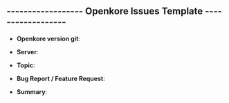 
## ------------------ Openkore Issues Template ------------------
<!-- all message is hidden -->
* **Openkore version git**: 
<!-- find Version git :[GitHub hash](https://github.com/OpenKore/openkore/wiki/How-to-check-version-git-you-bot.)-->
* **Server**: 
<!-- ex. iRO/kRO/bRO/cRO -->
* **Topic**:
<!-- ex. new map IRO .-->
* **Bug Report / Feature Request**:
<!-- Your problem is Bug Report / Feature Request . ex = **Bug Report / Feature Request**: Feature Request -->
* **Summary**:
<!-- Summarize your problem ex. New map is coming EP. 99 -->
